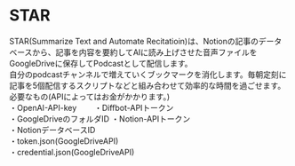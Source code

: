 # STAR
STAR(Summarize Text and Automate Recitatioin)は、Notionの記事のデータベースから、記事を内容を要約してAIに読み上げさせた音声ファイルをGoogleDriveに保存してPodcastとして配信します。  
自分のpodcastチャンネルで増えていくブックマークを消化します。毎朝定刻に記事を5個配信するスクリプトなどと組み合わせて効率的な時間を過ごせます。  
必要なもの(APIによってはお金がかかります。)  
・OpenAI-API-key　　
・Diffbot-APIトークン  
・GoogleDriveのフォルダID
・Notion-APIトークン  
・NotionデータベースID  
・token.json(GoogleDriveAPI)  
・credential.json(GoogleDriveAPI)  
